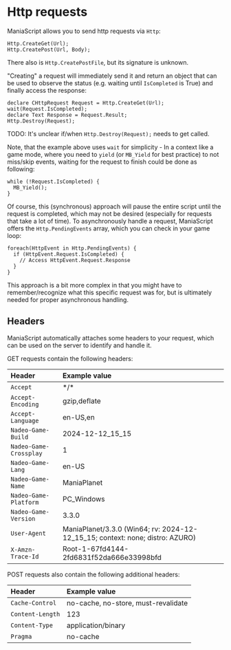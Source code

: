 # Http requests

ManiaScript allows you to send http requests via `Http`:

```ManiaScript
Http.CreateGet(Url);
Http.CreatePost(Url, Body);
```

There also is `Http.CreatePostFile`, but its signature is unknown.

"Creating" a request will immediately send it and return an object that can be used to observe the status (e.g. waiting until `IsCompleted` is True) and finally access the response:

```ManiaScript
declare CHttpRequest Request = Http.CreateGet(Url);
wait(Request.IsCompleted);
declare Text Response = Request.Result;
Http.Destroy(Request);
```

TODO: It's unclear if/when `Http.Destroy(Request);` needs to get called.

Note, that the example above uses `wait` for simplicity - In a context like a game mode, where you need to `yield` (or `MB_Yield` for best practice) to not miss/skip events, waiting for the request to finish could be done as following:

```ManiaScript
while (!Request.IsCompleted) {
  MB_Yield();
}
```

Of course, this (synchronous) approach will pause the entire script until the request is completed, which may not be desired (especially for requests that take a lot of time). To asynchronously handle a request, ManiaScript offers the `Http.PendingEvents` array, which you can check in your game loop:

```ManiaScript
foreach(HttpEvent in Http.PendingEvents) {
  if (HttpEvent.Request.IsCompleted) {
    // Access HttpEvent.Request.Response
  }
}
```

This approach is a bit more complex in that you might have to remember/recognize what this specific request was for, but is ultimately needed for proper asynchronous handling.

## Headers

ManiaScript automatically attaches some headers to your request, which can be used on the server to identify and handle it.

GET requests contain the following headers:

| Header                 | Example value                                                                 |
|:-----------------------|:------------------------------------------------------------------------------|
| `Accept`               | \*/\*                                                                         |
| `Accept-Encoding`      | gzip,deflate                                                                  |
| `Accept-Language`      | en-US,en                                                                      |
| `Nadeo-Game-Build`     | 2024-12-12_15_15                                                              |
| `Nadeo-Game-Crossplay` | 1                                                                             |
| `Nadeo-Game-Lang`      | en-US                                                                         |
| `Nadeo-Game-Name`      | ManiaPlanet                                                                   |
| `Nadeo-Game-Platform`  | PC_Windows                                                                    |
| `Nadeo-Game-Version`   | 3.3.0                                                                         |
| `User-Agent`           | ManiaPlanet/3.3.0 (Win64; rv: 2024-12-12_15_15; context: none; distro: AZURO) |
| `X-Amzn-Trace-Id`      | Root-1-67fd4144-2fd6831f52da666e33998bfd                                      |

POST requests also contain the following additional headers: 

| Header               | Example value                       |
|:---------------------|:------------------------------------|
| `Cache-Control`      | no-cache, no-store, must-revalidate |
| `Content-Length`     | 123                                 |
| `Content-Type`       | application/binary                  |
| `Pragma`             | no-cache                            |
 